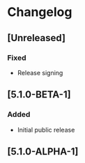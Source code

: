 # Changelog

## [Unreleased]
### Fixed
- Release signing

## [5.1.0-BETA-1]
### Added
- Initial public release

## [5.1.0-ALPHA-1]
